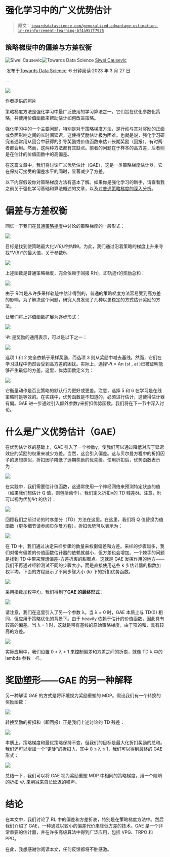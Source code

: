 # 强化学习中的广义优势估计

> 原文：[`towardsdatascience.com/generalized-advantage-estimation-in-reinforcement-learning-bf4a957f7975`](https://towardsdatascience.com/generalized-advantage-estimation-in-reinforcement-learning-bf4a957f7975)

## 策略梯度中的偏差与方差权衡

[](https://siwei-causevic.medium.com/?source=post_page-----bf4a957f7975--------------------------------)![Siwei Causevic](https://siwei-causevic.medium.com/?source=post_page-----bf4a957f7975--------------------------------)[](https://towardsdatascience.com/?source=post_page-----bf4a957f7975--------------------------------)![Towards Data Science](https://towardsdatascience.com/?source=post_page-----bf4a957f7975--------------------------------) [Siwei Causevic](https://siwei-causevic.medium.com/?source=post_page-----bf4a957f7975--------------------------------)

·发布于[Towards Data Science](https://towardsdatascience.com/?source=post_page-----bf4a957f7975--------------------------------) ·6 分钟阅读·2023 年 3 月 27 日

--

![](img/f6ba99d09255dd7c15926e13695c4125.png)

作者提供的照片

策略梯度方法是强化学习中最广泛使用的学习算法之一。它们旨在优化参数化策略，并使用价值函数来帮助估计如何改进策略。

强化学习中的一个主要问题，特别是对于策略梯度方法，是行动与其对奖励的正面或负面影响之间的长时间延迟，这使得奖励估计极为困难。也就是说，强化学习研究者通常用从回合中获得的引导奖励或价值函数来估计长期奖励（回报），有时两者都会用。然而，这两种方法都有其缺点。前者的问题在于样本的高方差，后者则是在估计的价值函数中的高偏差。

在这篇文章中，我们将讨论广义优势估计（GAE），这是一类策略梯度估计器，它在保持可接受的偏差水平的同时，显著减少了方差。

以下内容假设你对策略梯度方法有基本了解。如果你是强化学习的新手，请查看我之前关于强化学习基础和算法概述的文章，以及[对普通策略梯度的深入分析](https://medium.com/towards-data-science/policy-gradient-reinforce-algorithm-with-baseline-e95ace11c1c4)。

# 偏差与方差权衡

回忆一下我们在[普通策略梯度](https://medium.com/towards-data-science/policy-gradient-reinforce-algorithm-with-baseline-e95ace11c1c4)中讨论的策略梯度的一般形式：

![](img/79d444a751fc692dff9a1b470a12455e.png)

目标是找到使策略最大化*V(θ)*的参数*θ*。为此，我们通过沿着策略的梯度上升来寻找*V(θ)*的最大值，关于参数θ。

![](img/a9021ed8605d1743d9651e3c97f3be6d.png)

上述函数是普通策略梯度，完全依赖于回报 R(τ)，即轨迹τ的奖励总和：

![](img/bbe90f8b7eddc6cd83e56781f6ef7a0b.png)

由于 R(τ)是从许多采样轨迹中估计得到的，普通的策略梯度方法容易受到高方差的影响，为了解决这个问题，研究人员发现了几种以更稳定的方式估计奖励的方法。

让我们将上述值函数扩展为逐步形式：

![](img/115e5db734c525465df60a1e3ffc3c28.png)

Ψt 是奖励的通用表示，可以是以下之一：

![](img/0a235de60f591aa182c7f49b912b6ae2.png)

选项 1 和 2 完全依赖于采样奖励，而选项 3 则从奖励中减去基线。然而，它们在学习过程中仍然会受到高方差的困扰。实际上，选择Ψt = Aπ (st , at )已被证明能够产生最低的方差。这里，优势函数定义为：

![](img/994002b6fb52321a308b1d72bdaa3b3b.png)

它衡量动作是否比策略的默认行为更好或更差。注意，选择 5 和 6 在学习是在线策略时是等效的。在实践中，优势函数是不知道的，必须进行估计，这使得估计器有偏。GAE 进一步通过引入额外参数γ来折扣优势函数。我们将在下一节中深入讨论。

# 什么是广义优势估计（GAE）

在优势估计器的基础上，GAE 引入了一个参数γ，使我们可以通过降低对应于延迟效应的奖励的权重来减少方差。当然，这会引入偏差。这与贝尔曼方程中的折扣因子的思想类似，折扣因子降低了远期奖励的优先级。使用折扣后，优势函数表示为：

![](img/bb79b7b22b2a25ec223aa77da8f61cad.png)

在实践中，我们需要估计值函数，这通常使用一个神经网络来预测特定状态的值（如果我们想估计 Q 值，则包括动作）。我们定义折扣γ的 TD 残差δt。注意，δt 可以视为优势Ψt 的估计：

![](img/3cef11a0258c45f1bea391bbfe0d6ce1.png)

回顾我们之前讨论的时序差分（TD）方法在这里。在这里，我们将 Q 值替换为值函数（更多细节请参阅贝尔曼方程）。折扣优势可以表示为：

![](img/d3c4edd7155307faf9b5be89f8ab1570.png)

在 TD 中，我们通过决定采样步骤的数量来权衡偏差和方差。采样的步骤越多，我们对带有偏差的价值函数估计器的依赖就越小，但方差也会增加。一个棘手的问题是找到 TD 中带来理想偏差-方差折衷的甜蜜点。这就是 GAE 发挥作用的地方——我们不再通过经验测试不同的步骤大小，而是直接使用这些 k 步估计器的指数加权平均。下面的方程展示了不同步骤大小 (k) 下的折扣优势函数。

![](img/c224f5dd68334e41deb577ce056a1a4e.png)

采用指数加权平均，我们得到了**GAE 的最终形式**：

![](img/a4630df2a6027da15cd7128ddbaebc75.png)

请注意，我们在这里引入了另一个参数 λ。当 λ = 0 时，GAE 本质上与 TD(0) 相同，但应用于策略优化的背景下。由于 heavily 依赖于估计的价值函数，因此具有较高的偏差。当 λ = 1 时，这就是带有基线的原始策略梯度，由于项的和，具有较高的方差。

![](img/2637df51d54142760925bc8ca4e1f651.png)

实际应用中，我们设置 0 < λ < 1 来控制偏差和方差之间的折衷，就像 TD λ 中的 lambda 参数一样。

# 奖励塑形——GAE 的另一种解释

另一种解读 GAE 的方式是将环境视为奖励重塑的 MDP。假设我们有一个转换的奖励函数：

![](img/e678fe9daf4876e7824d39f90120e588.png)

转换奖励的折扣和（即回报）正是我们上述讨论的 TD 残差：

![](img/5eccb8b1084d6d0c1bfd1d34536f0672.png)

本质上，策略梯度和最优策略保持不变，但我们的目标是最大化折扣奖励的总和。我们还可以增加一个“更陡”的折扣 λ，其中 0 ≤ λ ≤ 1，我们可以得到最终的 GAE 形式：

![](img/0fddf47a1b65500ebf0a3da8221837fb.png)

总结一下，我们可以将 GAE 视为奖励重塑 MDP 中相同的策略梯度，用一个陡峭的折扣 γλ 来削减来自长延迟的噪声。

# 结论

在本文中，我们讨论了 RL 中的偏差和方差折衷，特别是在策略梯度方法中。然后我们介绍了 GAE，一种通过以较小的偏差代价来降低方差的技术。GAE 是一个非常重要的估计器，并在许多高级算法中得到广泛应用，包括 VPG、TRPO 和 PPO。

在此，我想感谢你阅读本文，任何反馈都将不胜感激。
